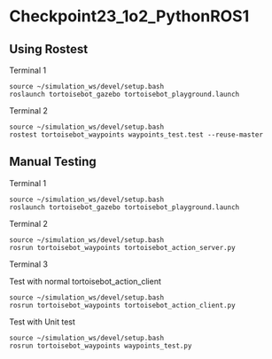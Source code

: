 # Checkpoint23_1o2_PythonROS1
## Using Rostest

Terminal 1

```
source ~/simulation_ws/devel/setup.bash
roslaunch tortoisebot_gazebo tortoisebot_playground.launch
```
Terminal 2

```
source ~/simulation_ws/devel/setup.bash
rostest tortoisebot_waypoints waypoints_test.test --reuse-master
```

## Manual Testing

Terminal 1

```
source ~/simulation_ws/devel/setup.bash
roslaunch tortoisebot_gazebo tortoisebot_playground.launch
```

Terminal 2

```
source ~/simulation_ws/devel/setup.bash
rosrun tortoisebot_waypoints tortoisebot_action_server.py
```

Terminal 3

Test with normal tortoisebot_action_client

```
source ~/simulation_ws/devel/setup.bash
rosrun tortoisebot_waypoints tortoisebot_action_client.py
```

Test with Unit test 

```
source ~/simulation_ws/devel/setup.bash
rosrun tortoisebot_waypoints waypoints_test.py
```






